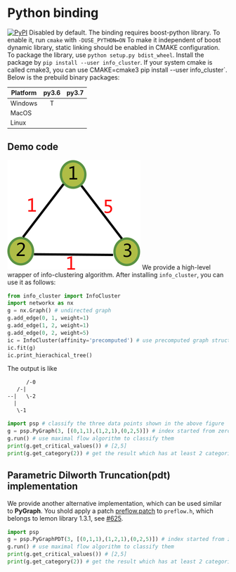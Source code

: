 # Python binding
[![PyPI](https://img.shields.io/pypi/v/info_cluster.svg)](https://pypi.org/project/info_cluster)
Disabled by default. The binding requires boost-python library. To enable it, run `cmake` with `-DUSE_PYTHON=ON`
To make it independent of boost dynamic library, static linking should be enabled in CMAKE configuration.
To package the library, use `python setup.py bdist_wheel`.
Install the package by `pip install --user info_cluster`. If your system cmake is called cmake3, you can use
CMAKE=cmake3 pip install --user info_cluster`.
Below is the prebuild
binary packages:

| Platform | py3.6 | py3.7 |
| -------- | :---: | :---: |
| Windows  |   T   |       |
| MacOS    |       |       |
| Linux    |       |       |

## Demo code
![](example.png)
We provide a high-level wrapper of info-clustering algorithm. 
After installing `info_cluster`, you can use it as follows:
```Python
from info_cluster import InfoCluster
import networkx as nx
g = nx.Graph() # undirected graph
g.add_edge(0, 1, weight=1)
g.add_edge(1, 2, weight=1)
g.add_edge(0, 2, weight=5)
ic = InfoCluster(affinity='precomputed') # use precomputed graph structure
ic.fit(g)
ic.print_hierachical_tree()
```
The output is like
```shell
      /-0
   /-|
--|   \-2
  |
   \-1
```
```Python
import psp # classify the three data points shown in the above figure
g = psp.PyGraph(3, [(0,1,1),(1,2,1),(0,2,5)]) # index started from zero, similarity is 5 for vertex 0 and 2
g.run() # use maximal flow algorithm to classify them
print(g.get_critical_values()) # [2,5]
print(g.get_category(2)) # get the result which has at least 2 categories, which is [1,0,1]
```    

## Parametric Dilworth Truncation(pdt) implementation
We provide another alternative implementation, which can be used similar to **PyGraph**.
You shold apply a patch [preflow.patch](./preflow.patch) to `preflow.h`, which belongs to lemon library 1.3.1, see
[#625](https://lemon.cs.elte.hu/trac/lemon/ticket/625).

```Python
import psp
g = psp.PyGraphPDT(3, [(0,1,1),(1,2,1),(0,2,5)]) # index started from zero, similarity is 5 for vertex 0 and 2
g.run() # use maximal flow algorithm to classify them
print(g.get_critical_values()) # [2,5]
print(g.get_category(2)) # get the result which has at least 2 categories, which is [0,1,0]
```  